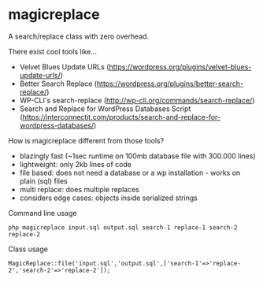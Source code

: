 # magicreplace
A search/replace class with zero overhead.

There exist cool tools like...

* Velvet Blues Update URLs (https://wordpress.org/plugins/velvet-blues-update-urls/)
* Better Search Replace (https://wordpress.org/plugins/better-search-replace/)
* WP-CLI's search-replace (http://wp-cli.org/commands/search-replace/)
* Search and Replace for WordPress Databases Script (https://interconnectit.com/products/search-and-replace-for-wordpress-databases/)

How is magicreplace different from those tools?

* blazingly fast (~1sec runtime on 100mb database file with 300.000 lines)
* lightweight: only 2kb lines of code
* file based: does not need a database or a wp installation - works on plain (sql) files
* multi replace: does multiple replaces
* considers edge cases: objects inside serialized strings

Command line usage

    php magicreplace input.sql output.sql search-1 replace-1 search-2 replace-2

Class usage

    MagicReplace::file('input.sql','output.sql',['search-1'=>'replace-2','search-2'=>'replace-2']);
